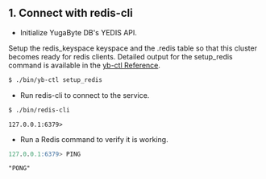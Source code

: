 ## 1. Connect with redis-cli
- Initialize YugaByte DB's YEDIS API.

Setup the redis_keyspace keyspace and the .redis table so that this cluster becomes ready for redis clients. Detailed output for the setup_redis command is available in the [yb-ctl Reference](../../admin/yb-ctl/#setup-redis).
```sh
$ ./bin/yb-ctl setup_redis
```

- Run redis-cli to connect to the service.

```sh
$ ./bin/redis-cli
```

```
127.0.0.1:6379> 
```

- Run a Redis command to verify it is working.

```sql
127.0.0.1:6379> PING
```

```
"PONG"
```
